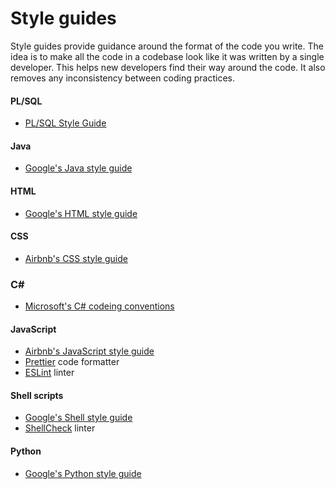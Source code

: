 # Style guides

Style guides provide guidance around the format of the code you write. The idea is to make all the code in a codebase look like it was written by a single developer. This helps new developers find their way around the code. It also removes any inconsistency between coding practices.

#### PL/SQL

*  [PL/SQL Style Guide](pl_sql.md)

#### Java

* [Google's Java style guide](https://google.github.io/styleguide/javaguide.html)

#### HTML

* [Google's HTML style guide](https://google.github.io/styleguide/htmlcssguide.html)

#### CSS

* [Airbnb's CSS style guide](https://github.com/airbnb/css)

### C# #
* [Microsoft's C# codeing conventions](https://docs.microsoft.com/en-us/dotnet/csharp/programming-guide/inside-a-program/coding-conventions)

#### JavaScript

* [Airbnb's JavaScript style guide](https://github.com/airbnb/javascript)
* [Prettier](https://prettier.io/) code formatter
* [ESLint](https://eslint.org/) linter

#### Shell scripts

* [Google's Shell style guide](https://google.github.io/styleguide/shell.xml)
* [ShellCheck](https://www.shellcheck.net/) linter

#### Python

* [Google's Python style guide](https://github.com/google/styleguide/blob/gh-pages/pyguide.md)

